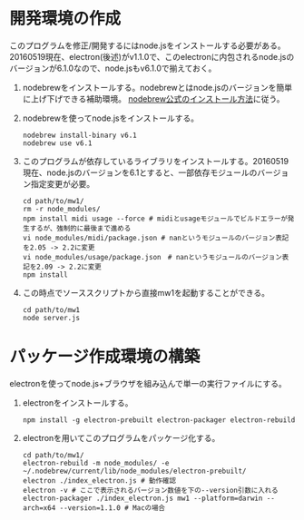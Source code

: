 # 開発環境の作成
このプログラムを修正/開発するにはnode.jsをインストールする必要がある。
20160519現在、electron(後述)がv1.1.0で、このelectronに内包されるnode.jsのバージョンが6.1.0なので、node.jsもv6.1.0で揃えておく。

1.  nodebrewをインストールする。nodebrewとはnode.jsのバージョンを簡単に上げ下げできる補助環境。
    [nodebrew公式のインストール方法](https://github.com/hokaccha/nodebrew)に従う。

2.  nodebrewを使ってnode.jsをインストールする。

    ```
    nodebrew install-binary v6.1
    nodebrew use v6.1
    ```

3.  このプログラムが依存しているライブラリをインストールする。20160519現在、node.jsのバージョンを6.1とすると、一部依存モジュールのバージョン指定変更が必要。

    ```
    cd path/to/mw1/
    rm -r node_modules/
    npm install midi usage --force # midiとusageモジュールでビルドエラーが発生するが、強制的に最後まで進める
    vi node_modules/midi/package.json # nanというモジュールのバージョン表記を2.05 -> 2.2に変更
    vi node_modules/usage/package.json　# nanというモジュールのバージョン表記を2.09 -> 2.2に変更
    npm install
    ```

4.  この時点でソーススクリプトから直接mw1を起動することができる。

    ```
    cd path/to/mw1
    node server.js
    ```

# パッケージ作成環境の構築
electronを使ってnode.js+ブラウザを組み込んで単一の実行ファイルにする。

1.  electronをインストールする。

    ```
    npm install -g electron-prebuilt electron-packager electron-rebuild
    ```

2.  electronを用いてこのプログラムをパッケージ化する。

    ```
    cd path/to/mw1/
    electron-rebuild -m node_modules/ -e ~/.nodebrew/current/lib/node_modules/electron-prebuilt/
    electron ./index_electron.js # 動作確認
    electron -v # ここで表示されるバージョン数値を下の--version引数に入れる
    electron-packager ./index_electron.js mw1 --platform=darwin --arch=x64 --version=1.1.0 # Macの場合
    ```
